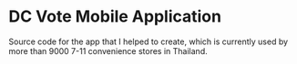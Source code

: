 # DC Vote Mobile Application

Source code for the app that I helped to create, which is currently used by more than 9000 7-11 convenience stores in Thailand.
